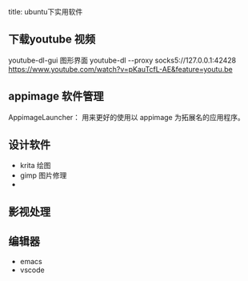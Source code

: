 title: ubuntu下实用软件

## 下载youtube 视频
youtube-dl-gui 图形界面
youtube-dl --proxy socks5://127.0.0.1:42428  https://www.youtube.com/watch?v=pKauTcfL-AE&feature=youtu.be

## appimage 软件管理 
AppimageLauncher： 用来更好的使用以 appimage 为拓展名的应用程序。

## 设计软件
 - krita 绘图
 - gimp 图片修理
 - 
## 影视处理

## 编辑器 
- emacs
- vscode

